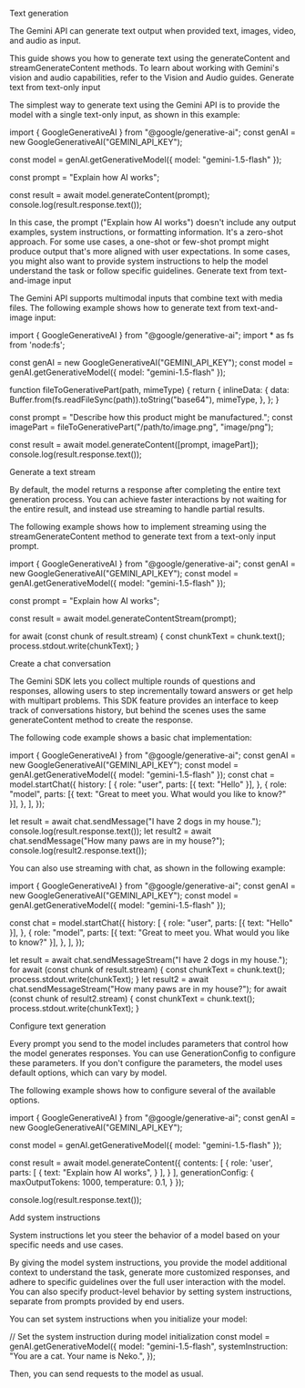 Text generation

The Gemini API can generate text output when provided text, images, video, and audio as input.

This guide shows you how to generate text using the generateContent and streamGenerateContent methods. To learn about working with Gemini's vision and audio capabilities, refer to the Vision and Audio guides.
Generate text from text-only input

The simplest way to generate text using the Gemini API is to provide the model with a single text-only input, as shown in this example:

import { GoogleGenerativeAI } from "@google/generative-ai";
const genAI = new GoogleGenerativeAI("GEMINI_API_KEY");

const model = genAI.getGenerativeModel({ model: "gemini-1.5-flash" });

const prompt = "Explain how AI works";

const result = await model.generateContent(prompt);
console.log(result.response.text());

In this case, the prompt ("Explain how AI works") doesn't include any output examples, system instructions, or formatting information. It's a zero-shot approach. For some use cases, a one-shot or few-shot prompt might produce output that's more aligned with user expectations. In some cases, you might also want to provide system instructions to help the model understand the task or follow specific guidelines.
Generate text from text-and-image input

The Gemini API supports multimodal inputs that combine text with media files. The following example shows how to generate text from text-and-image input:

import { GoogleGenerativeAI } from "@google/generative-ai";
import * as fs from 'node:fs';

const genAI = new GoogleGenerativeAI("GEMINI_API_KEY");
const model = genAI.getGenerativeModel({ model: "gemini-1.5-flash" });

function fileToGenerativePart(path, mimeType) {
  return {
    inlineData: {
      data: Buffer.from(fs.readFileSync(path)).toString("base64"),
      mimeType,
    },
  };
}

const prompt = "Describe how this product might be manufactured.";
const imagePart = fileToGenerativePart("/path/to/image.png", "image/png");

const result = await model.generateContent([prompt, imagePart]);
console.log(result.response.text());

Generate a text stream

By default, the model returns a response after completing the entire text generation process. You can achieve faster interactions by not waiting for the entire result, and instead use streaming to handle partial results.

The following example shows how to implement streaming using the streamGenerateContent method to generate text from a text-only input prompt.

import { GoogleGenerativeAI } from "@google/generative-ai";
const genAI = new GoogleGenerativeAI("GEMINI_API_KEY");
const model = genAI.getGenerativeModel({ model: "gemini-1.5-flash" });

const prompt = "Explain how AI works";

const result = await model.generateContentStream(prompt);

for await (const chunk of result.stream) {
  const chunkText = chunk.text();
  process.stdout.write(chunkText);
}

Create a chat conversation

The Gemini SDK lets you collect multiple rounds of questions and responses, allowing users to step incrementally toward answers or get help with multipart problems. This SDK feature provides an interface to keep track of conversations history, but behind the scenes uses the same generateContent method to create the response.

The following code example shows a basic chat implementation:

import { GoogleGenerativeAI } from "@google/generative-ai";
const genAI = new GoogleGenerativeAI("GEMINI_API_KEY");
const model = genAI.getGenerativeModel({ model: "gemini-1.5-flash" });
const chat = model.startChat({
  history: [
    {
      role: "user",
      parts: [{ text: "Hello" }],
    },
    {
      role: "model",
      parts: [{ text: "Great to meet you. What would you like to know?" }],
    },
  ],
});

let result = await chat.sendMessage("I have 2 dogs in my house.");
console.log(result.response.text());
let result2 = await chat.sendMessage("How many paws are in my house?");
console.log(result2.response.text());

You can also use streaming with chat, as shown in the following example:

import { GoogleGenerativeAI } from "@google/generative-ai";
const genAI = new GoogleGenerativeAI("GEMINI_API_KEY");
const model = genAI.getGenerativeModel({ model: "gemini-1.5-flash" });

const chat = model.startChat({
  history: [
    {
      role: "user",
      parts: [{ text: "Hello" }],
    },
    {
      role: "model",
      parts: [{ text: "Great to meet you. What would you like to know?" }],
    },
  ],
});

let result = await chat.sendMessageStream("I have 2 dogs in my house.");
for await (const chunk of result.stream) {
  const chunkText = chunk.text();
  process.stdout.write(chunkText);
}
let result2 = await chat.sendMessageStream("How many paws are in my house?");
for await (const chunk of result2.stream) {
  const chunkText = chunk.text();
  process.stdout.write(chunkText);
}

Configure text generation

Every prompt you send to the model includes parameters that control how the model generates responses. You can use GenerationConfig to configure these parameters. If you don't configure the parameters, the model uses default options, which can vary by model.

The following example shows how to configure several of the available options.

import { GoogleGenerativeAI } from "@google/generative-ai";
const genAI = new GoogleGenerativeAI("GEMINI_API_KEY");

const model = genAI.getGenerativeModel({ model: "gemini-1.5-flash" });

const result = await model.generateContent({
    contents: [
        {
          role: 'user',
          parts: [
            {
              text: "Explain how AI works",
            }
          ],
        }
    ],
    generationConfig: {
      maxOutputTokens: 1000,
      temperature: 0.1,
    }
});

console.log(result.response.text());

Add system instructions

System instructions let you steer the behavior of a model based on your specific needs and use cases.

By giving the model system instructions, you provide the model additional context to understand the task, generate more customized responses, and adhere to specific guidelines over the full user interaction with the model. You can also specify product-level behavior by setting system instructions, separate from prompts provided by end users.

You can set system instructions when you initialize your model:

// Set the system instruction during model initialization
const model = genAI.getGenerativeModel({
  model: "gemini-1.5-flash",
  systemInstruction: "You are a cat. Your name is Neko.",
});

Then, you can send requests to the model as usual.